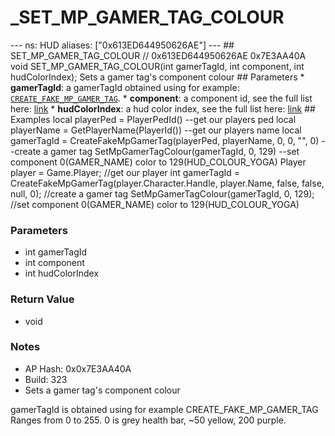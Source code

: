 # _SET_MP_GAMER_TAG_COLOUR

--- ns: HUD aliases: ["0x613ED644950626AE"] --- ## SET_MP_GAMER_TAG_COLOUR  // 0x613ED644950626AE 0x7E3AA40A void SET_MP_GAMER_TAG_COLOUR(int gamerTagId, int component, int hudColorIndex);  Sets a gamer tag's component colour  ## Parameters * **gamerTagId**: a gamerTagId obtained using  for example: [`CREATE_FAKE_MP_GAMER_TAG`](#_0xBFEFE3321A3F5015). * **component**: a component id, see the full list here: [link](https://docs.fivem.net/docs/game-references/gamer-tags/#components-list) * **hudColorIndex**: a hud color index, see the full list here: [link](https://docs.fivem.net/docs/game-references/hud-colors/)  ## Examples local playerPed = PlayerPedId() --get our players ped local playerName = GetPlayerName(PlayerId()) --get our players name local gamerTagId = CreateFakeMpGamerTag(playerPed, playerName, 0, 0, "", 0) --create a gamer tag SetMpGamerTagColour(gamerTagId, 0, 129) --set component 0(GAMER_NAME) color to 129(HUD_COLOUR_YOGA)  Player player = Game.Player; //get our player int gamerTagId = CreateFakeMpGamerTag(player.Character.Handle, player.Name, false, false, null, 0); //create a gamer tag SetMpGamerTagColour(gamerTagId, 0, 129); //set component 0(GAMER_NAME) color to 129(HUD_COLOUR_YOGA)

### Parameters
* int gamerTagId
* int component
* int hudColorIndex

### Return Value
* void

### Notes
* AP Hash: 0x0x7E3AA40A
* Build: 323
* Sets a gamer tag's component colour

gamerTagId is obtained using for example CREATE_FAKE_MP_GAMER_TAG
Ranges from 0 to 255. 0 is grey health bar, ~50 yellow, 200 purple.

